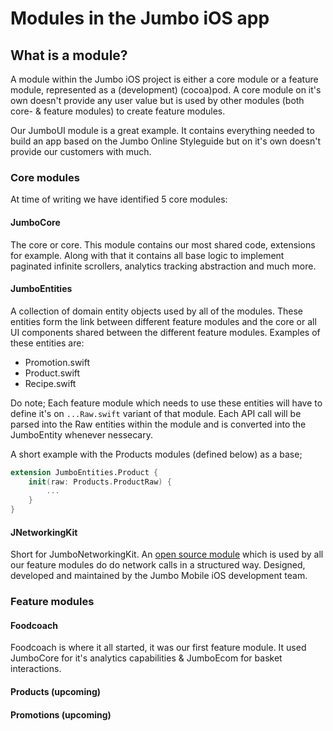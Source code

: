 # Modules in the Jumbo iOS app

## What is a module?

A module within the Jumbo iOS project is either a core module or a feature module, represented as a (development) (cocoa)pod. A core module on it's own doesn't provide any user value but is used by other modules (both core- & feature modules) to create feature modules. 

Our JumboUI module is a great example. It contains everything needed to build an app based on the Jumbo Online Styleguide but on it's own doesn't provide our customers with much.

### Core modules

At time of writing we have identified 5 core modules:

#### JumboCore

The core or core. This module contains our most shared code, extensions for example. Along with that it contains all base logic to implement paginated infinite scrollers, analytics tracking abstraction and much more.

#### JumboEntities

A collection of domain entity objects used by all of the modules. These entities form the link between different feature modules and the core or all UI components shared between the different feature modules. Examples of these entities are:

- Promotion.swift
- Product.swift
- Recipe.swift

Do note; Each feature module which needs to use these entities will have to define it's on `...Raw.swift` variant of that module. Each API call will be parsed into the Raw entities within the module and is converted into the JumboEntity whenever nessecary.

A short example with the Products modules (defined below) as a base;

```swift
extension JumboEntities.Product {
    init(raw: Products.ProductRaw) {
        ...
    }
}
```

#### JNetworkingKit

Short for JumboNetworkingKit. An [open source module](https://github.com/jumbo-tech-campus/JNetworkingKit) which is used by all our feature modules do do network calls in a structured way. Designed, developed and maintained by the Jumbo Mobile iOS development team.

### Feature modules

#### Foodcoach

Foodcoach is where it all started, it was our first feature module. It used JumboCore for it's analytics capabilities & JumboEcom for basket interactions.

#### Products (upcoming)

#### Promotions (upcoming)